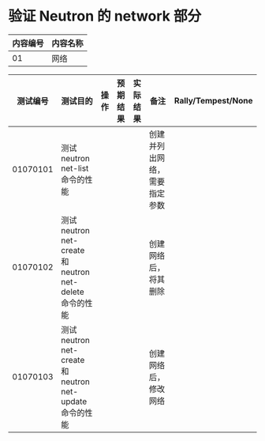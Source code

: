 # 验证 Neutron 的 network 部分

|内容编号|内容名称|
|--------|--------|
|01|网络|


|测试编号|测试目的|操作|预期结果|实际结果|备注|Rally/Tempest/None|
|--------|--------|----|--------|--------|----|------------------|
|01070101|测试 neutron net-list 命令的性能||||创建并列出网络，需要指定参数||
|01070102|测试 neutron net-create 和 neutron net-delete 命令的性能||||创建网络后，将其删除||
|01070103|测试 neutron net-create 和 neutron net-update 命令的性能||||创建网络后，修改网络||


